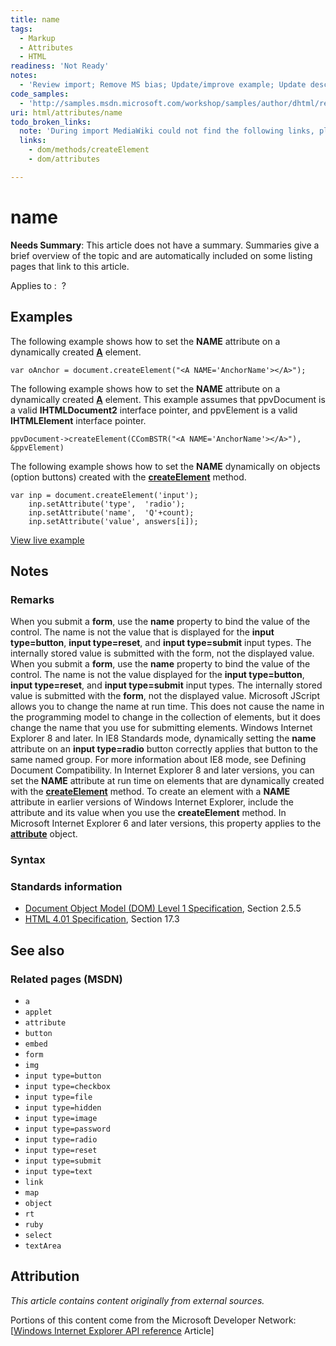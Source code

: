 ```yaml
---
title: name
tags:
  - Markup
  - Attributes
  - HTML
readiness: 'Not Ready'
notes:
  - 'Review import; Remove MS bias; Update/improve example; Update descriptions; Fix lists & compatibility info'
code_samples:
  - 'http://samples.msdn.microsoft.com/workshop/samples/author/dhtml/refs/Dyn_Name_Sample.htm'
uri: html/attributes/name
todo_broken_links:
  note: 'During import MediaWiki could not find the following links, please fix and adjust this list.'
  links:
    - dom/methods/createElement
    - dom/attributes

---
```

# name

**Needs Summary**: This article does not have a summary. Summaries give a brief overview of the topic and are automatically included on some listing pages that link to this article.

Applies to
:    ?

## Examples

The following example shows how to set the **NAME** attribute on a dynamically created [**A**](/html/elements/a) element.

    var oAnchor = document.createElement("<A NAME='AnchorName'></A>");

The following example shows how to set the **NAME** attribute on a dynamically created [**A**](/html/elements/a) element. This example assumes that ppvDocument is a valid **IHTMLDocument2** interface pointer, and ppvElement is a valid **IHTMLElement** interface pointer.

    ppvDocument->createElement(CComBSTR("<A NAME='AnchorName'></A>"), &ppvElement)

The following example shows how to set the **NAME** dynamically on objects (option buttons) created with the [**createElement**](/w/index.php?title=dom/methods/createElement&action=edit&redlink=1) method.

    var inp = document.createElement('input');
        inp.setAttribute('type',  'radio');
        inp.setAttribute('name',  'Q'+count);
        inp.setAttribute('value', answers[i]);

[View live example](http://samples.msdn.microsoft.com/workshop/samples/author/dhtml/refs/Dyn_Name_Sample.htm)

## Notes

### Remarks

When you submit a **form**, use the **name** property to bind the value of the control. The name is not the value that is displayed for the **input type=button**, **input type=reset**, and **input type=submit** input types. The internally stored value is submitted with the form, not the displayed value. When you submit a **form**, use the **name** property to bind the value of the control. The name is not the value displayed for the **input type=button**, **input type=reset**, and **input type=submit** input types. The internally stored value is submitted with the **form**, not the displayed value. Microsoft JScript allows you to change the name at run time. This does not cause the name in the programming model to change in the collection of elements, but it does change the name that you use for submitting elements. Windows Internet Explorer 8 and later. In IE8 Standards mode, dynamically setting the **name** attribute on an **input type=radio** button correctly applies that button to the same named group. For more information about IE8 mode, see Defining Document Compatibility. In Internet Explorer 8 and later versions, you can set the **NAME** attribute at run time on elements that are dynamically created with the [**createElement**](/w/index.php?title=dom/methods/createElement&action=edit&redlink=1) method. To create an element with a **NAME** attribute in earlier versions of Windows Internet Explorer, include the attribute and its value when you use the **createElement** method. In Microsoft Internet Explorer 6 and later versions, this property applies to the [**attribute**](/w/index.php?title=dom/attributes&action=edit&redlink=1) object.

### Syntax

### Standards information

-   [Document Object Model (DOM) Level 1 Specification](http://go.microsoft.com/fwlink/p/?linkid=161725), Section 2.5.5
-   [HTML 4.01 Specification](http://go.microsoft.com/fwlink/p/?linkid=25320), Section 17.3

## See also

### Related pages (MSDN)

-   `a`
-   `applet`
-   `attribute`
-   `button`
-   `embed`
-   `form`
-   `img`
-   `input type=button`
-   `input type=checkbox`
-   `input type=file`
-   `input type=hidden`
-   `input type=image`
-   `input type=password`
-   `input type=radio`
-   `input type=reset`
-   `input type=submit`
-   `input type=text`
-   `link`
-   `map`
-   `object`
-   `rt`
-   `ruby`
-   `select`
-   `textArea`

## Attribution

*This article contains content originally from external sources.*

Portions of this content come from the Microsoft Developer Network: [[Windows Internet Explorer API reference](http://msdn.microsoft.com/en-us/library/ie/hh828809%28v=vs.85%29.aspx) Article]

